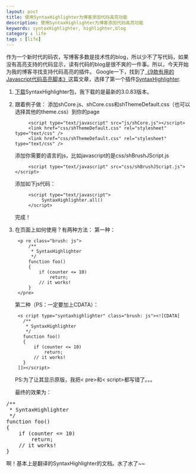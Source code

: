 ```yaml
---
layout: post
title: 使用SyntaxHighlighter为博客添加代码高亮功能
description: 使用SyntaxHighlighter为博客添加代码高亮功能
keywords: syntaxHighlighter, highlighter,blog
category : life
tags : [life]
---
```


作为一个新时代的码农，写博客多数是技术性的blog，所以少不了写代码，如果没有高亮支持的代码显示，读有代码的blog是很不爽的一件事。所以，今天开始为我的博客寻找支持代码高亮的插件。
Google一下，找到了[《9款有用的Javascript代码高亮脚本》](http://www.qianduan.net/9-useful-javascript-syntax-highlighting-scripts.html)这篇文章，选择了第一个插件[SyntaxHighlighter](http://alexgorbatchev.com/SyntaxHighlighter).

1. [下载](http://alexgorbatchev.com/SyntaxHighlighter/download/)SyntaxHighlighter包，我下载的是最新的3.0.83版本。
2. 跟着例子做：
    添加shCore.js、shCore.css和shThemeDefault.css（也可以选择其他的theme.css）到你的page
	
			<script type="text/javascript" src="js/shCore.js"></script>
			<link href="css/shThemeDefault.css" rel="stylesheet" type="text/css" />
			<link href="css/shThemeDefault.css" rel="stylesheet" type="text/css" />
			
	添加你需要的语言的js，比如javascript的是css/shBrushJScript.js
	
			<script type="text/javascript" src="css/shBrushJScript.js"></script>
	
	添加如下js代码：
	
			<script type="text/javascript">
				 SyntaxHighlighter.all()
			</script>

	完成！
			
3. 在页面上如何使用？有两种方法：
	第一种：
    
    	<p re class="brush: js">
    		/**
    		 * SyntaxHighlighter
    		 */
    		function foo()
    		{
    			if (counter <= 10)
    				return;
    			// it works!
    		}
    	</pre>
		
	第二种（PS：一定要加上CDATA）：

    	<s cript type="syntaxhighlighter" class="brush: js"><![CDATA[
    	  /**
    	   * SyntaxHighlighter
    	   */
    	  function foo()
    	  {
    		  if (counter <= 10)
    			  return;
    		  // it works!
    	  }
    	]]></script>
	
	PS:为了让其显示原版，我把< pre>和< script>都写错了。。。
    
    最终的效果为：
<pre class="brush: js">
/**
 * SyntaxHighlighter
 */
function foo()
{
	if (counter <= 10)
		return;
	// it works!
}
</pre>
啊！基本上是翻译的SyntaxHighlighter的文档。水了水了~~